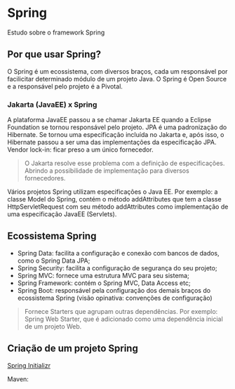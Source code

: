 # Spring
Estudo sobre o framework Spring

## Por que usar Spring?
O Spring é um ecossistema, com diversos braços, cada um responsável por facilicitar determinado módulo de um projeto Java.
O Spring é Open Source e a responsável pelo projeto é a Pivotal.

### Jakarta (JavaEE) x Spring
A plataforma JavaEE passou a se chamar Jakarta EE quando a Eclipse Foundation se tornou responsável pelo projeto.
JPA é uma padronização do Hibernate. Se tornou uma especificação incluída no Jakarta e, após isso, o Hibernate passou a ser uma das implementações da especificação JPA.
Vendor lock-in: ficar preso a um único fornecedor. 
> O Jakarta resolve esse problema com a definição de especificações. Abrindo a possibilidade de implementação para diversos fornecedores.

Vários projetos Spring utilizam especificações o Java EE.
Por exemplo: a classe Model do Spring, contém o método addAttributes que tem a classe HttpServletRequest com seu método addAttributes como implementação de uma especificação JavaEE (Servlets).

## Ecossistema Spring
- Spring Data: facilita a configuração e conexão com bancos de dados, como o Spring Data JPA;
- Spring Security: facilita a configuração de segurança do seu projeto;
- Spring MVC: fornece uma estrutura MVC para seu sistema;
- Spring Framework: contém o Spring MVC, Data Access etc;
- Spring Boot: responsável pela configuração dos demais braços do ecossistema Spring (visão opinativa: convenções de configuração)
> Fornece Starters que agrupam outras dependências. Por exemplo: Spring Web Starter, que é adicionado como uma dependência inicial de um projeto Web.

## Criação de um projeto Spring
[Spring Initializr](start.spring.io)

Maven: 
